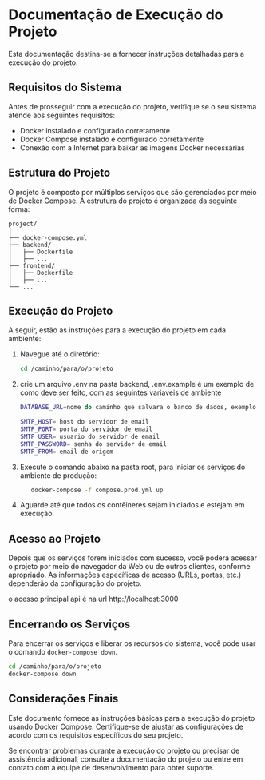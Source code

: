 # Documentação de Execução do Projeto

Esta documentação destina-se a fornecer instruções detalhadas para a execução do projeto.

## Requisitos do Sistema

Antes de prosseguir com a execução do projeto, verifique se o seu sistema atende aos seguintes requisitos:

- Docker instalado e configurado corretamente
- Docker Compose instalado e configurado corretamente
- Conexão com a Internet para baixar as imagens Docker necessárias

## Estrutura do Projeto

O projeto é composto por múltiplos serviços que são gerenciados por meio de Docker Compose. A estrutura do projeto é organizada da seguinte forma:

```
project/
│
├── docker-compose.yml
├── backend/
│   ├── Dockerfile
│   ├── ...
├── frontend/
│   ├── Dockerfile
│   ├── ...
└── ...
```

## Execução do Projeto

A seguir, estão as instruções para a execução do projeto em cada ambiente:

1. Navegue até o diretório:

   ```bash
   cd /caminho/para/o/projeto
   ```

2. crie um arquivo .env na pasta backend, .env.example é um exemplo de como deve ser feito, com as seguintes variaveis de ambiente

   ```bash
   DATABASE_URL=nome do caminho que salvara o banco de dados, exemplo file:./dev.db

   SMTP_HOST= host do servidor de email
   SMTP_PORT= porta do servidor de email
   SMTP_USER= usuario do servidor de email
   SMTP_PASSWORD= senha do servidor de email
   SMTP_FROM= email de origem
   ```

3. Execute o comando abaixo na pasta root, para iniciar os serviços do ambiente de produção:

   ```bash
      docker-compose -f compose.prod.yml up
   ```

4. Aguarde até que todos os contêineres sejam iniciados e estejam em execução.

## Acesso ao Projeto

Depois que os serviços forem iniciados com sucesso, você poderá acessar o projeto por meio do navegador da Web ou de outros clientes, conforme apropriado. As informações específicas de acesso (URLs, portas, etc.) dependerão da configuração do projeto.

o acesso principal api é na url http://localhost:3000

## Encerrando os Serviços

Para encerrar os serviços e liberar os recursos do sistema, você pode usar o comando `docker-compose down`.

```bash
cd /caminho/para/o/projeto
docker-compose down
```

## Considerações Finais

Este documento fornece as instruções básicas para a execução do projeto usando Docker Compose. Certifique-se de ajustar as configurações de acordo com os requisitos específicos do seu projeto.

Se encontrar problemas durante a execução do projeto ou precisar de assistência adicional, consulte a documentação do projeto ou entre em contato com a equipe de desenvolvimento para obter suporte.
